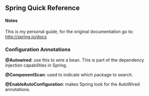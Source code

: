 ## Spring Quick Reference

#### Notes

This is my personal guide, for the original documentation go to: http://spring.io/docs


### Configuration Annotations

**@Autowired**: use this to wire a bean. This is part of the dependency injection capabilities in Spring.

**@ComponentScan**: used to indicate which package to search.

**@EnableAutoConfiguration**: makes Spring look for the AutoWired annotations.
